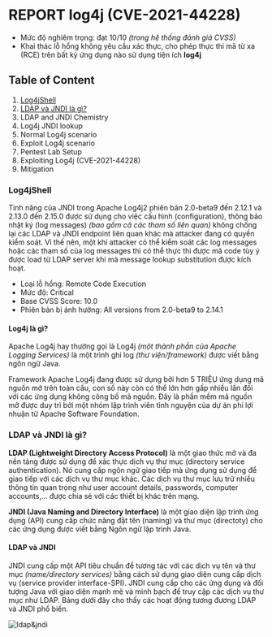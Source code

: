 # REPORT log4j (CVE-2021-44228)
- Mức độ nghiêm trọng: đạt 10/10 *(trong hệ thống đánh giá CVSS)*
- Khai thác lỗ hổng không yêu cầu xác thực, cho phép thực thi mã từ xa (RCE) trên bất kỳ ứng dụng nào sử dụng tiện ích **log4j**
## Table of Content
1. [Log4jShell](#Log4jShell)
2. [LDAP và JNDI là gì?](#LDAP-và-JNDI-là-gì?)
3. LDAP and JNDI Chemistry
4. Log4j JNDI lookup
5. Normal Log4j scenario
6. Exploit Log4j scenario
7. Pentest Lab Setup
8. Exploiting Log4j (CVE-2021-44228)
9. Mitigation

### Log4jShell
Tính năng của JNDI trong Apache Log4j2 phiên bản 2.0-beta9 đến 2.12.1 và 2.13.0 đến 2.15.0 được sử dụng cho việc cấu hình (configuration), thông báo nhật ký (log messages) *(bao gồm cả các tham số liên quan)* không chống lại các LDAP và JNDI endpoint liên quan khác mà attacker đang có quyền kiểm soát. Vì thế nên, một khi attacker có thể kiểm soát các log messages hoặc các tham số của log messages thì có thể thực thi được mã code tùy ý được load từ LDAP server khi mà message lookup substitution được kích hoạt. 
- Loại lỗ hổng: Remote Code Execution
- Mức độ: Critical
- Base CVSS Score: 10.0
- Phiên bản bị ảnh hưởng: All versions from 2.0-beta9 to 2.14.1
#### Log4j là gì?
Apache Log4j hay thường gọi là Log4j *(một thành phần của Apache Logging Services)* là một trình ghi log *(thư viện/framework)* được viết bằng ngôn ngữ Java. 

Framework Apache Log4j đang được sử dụng bởi hơn 5 TRIỆU ứng dụng mã nguồn mở trên toàn cầu, con số này còn có thể lớn hơn gấp nhiều lần đối với các ứng dụng không công bố mã nguồn. Đây là phần mềm mã nguồn mở được duy trì bởi một nhóm lập trình viên tình nguyện của dự án phi lợi nhuận từ Apache Software Foundation.
### LDAP và JNDI là gì?
**LDAP (Lightweight Directory Access Protocol)** là một giao thức mở và đa nền tảng được sử dụng để xác thực dịch vụ thư mục (directory service authentication). Nó cung cấp ngôn ngữ giao tiếp mà ứng dụng sử dụng để giao tiếp với các dịch vụ thư mục khác. Các dịch vụ thư mục lưu trữ nhiều thông tin quan trọng như user account details, passwords, computer accounts,... được chia sẻ với các thiết bị khác trên mạng.

**JNDI (Java Naming and Directory Interface)** là một giao diện lập trình ứng dụng (API) cung cấp chức năng đặt tên (naming) và thư mục (directoty) cho các ứng dụng được viết bằng Ngôn ngữ lập trình Java.
#### LDAP và JNDI
JNDI cung cấp một API tiêu chuẩn để tương tác với các dịch vụ tên và thư mục *(name/directory services)* bằng cách sử dụng giao diện cung cấp dịch vụ (service provider interface-SPI). JNDI cung cấp cho các ứng dụng và đối tượng Java với giao diện mạnh mẽ và minh bạch để truy cập các dịch vụ thư mục như LDAP. Bảng dưới đây cho thấy các hoạt động tương đương LDAP và JNDI phổ biến.

![ldap&jndi](https://github.com/thotrangyeuduoi/template/blob/master/example_attack/ima/2.png)


